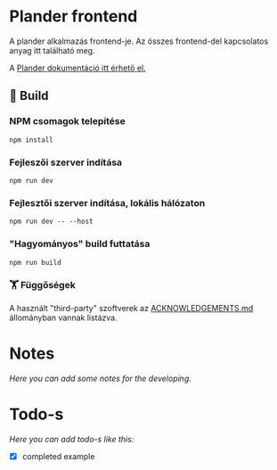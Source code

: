 # Plander frontend

A plander alkalmazás frontend-je. Az összes frontend-del kapcsolatos anyag itt található meg.

A [Plander dokumentáció itt érhető el.](https://github.com/Dansoftowner/14AB-A-plander-docs)

## 🔨 Build

### NPM csomagok telepítése
```
npm install
```

### Fejleszői szerver indítása
```
npm run dev
```

### Fejlesztői szerver indítása, lokális hálózaton
```
npm run dev -- --host
``` 

### "Hagyományos" build futtatása
```
npm run build
```


### 🏋️ Függőségek

A használt "third-party" szoftverek az [ACKNOWLEDGEMENTS.md](ACKNOWLEDGEMENTS.md) állományban vannak listázva.

# Notes
*Here you can add some notes for the developing.*

# Todo-s
*Here you can add todo-s like this:*
- [x] completed example
